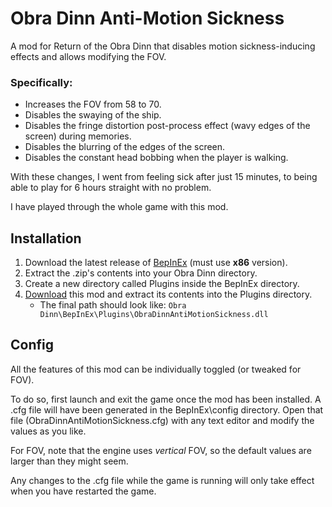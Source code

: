 # Obra Dinn Anti-Motion Sickness

A mod for Return of the Obra Dinn that disables motion sickness-inducing effects and allows modifying the FOV.

### Specifically:
- Increases the FOV from 58 to 70.
- Disables the swaying of the ship.
- Disables the fringe distortion post-process effect (wavy edges of the screen) during memories.
- Disables the blurring of the edges of the screen.
- Disables the constant head bobbing when the player is walking.

With these changes, I went from feeling sick after just 15 minutes, to being able to play for 6 hours straight with no problem.

I have played through the whole game with this mod.

## Installation
1. Download the latest release of [BepInEx](https://github.com/BepInEx/BepInEx/releases/tag/v5.4.23.2) (must use **x86** version).
2. Extract the .zip's contents into your Obra Dinn directory.
3. Create a new directory called Plugins inside the BepInEx directory.
4. [Download](https://github.com/Jobus0/ObraDinn-AntiMotionSickness/releases/latest) this mod and extract its contents into the Plugins directory.
    - The final path should look like: `Obra Dinn\BepInEx\Plugins\ObraDinnAntiMotionSickness.dll`

## Config
All the features of this mod can be individually toggled (or tweaked for FOV).

To do so, first launch and exit the game once the mod has been installed. A .cfg file will have been generated in the BepInEx\config directory. Open that file (ObraDinnAntiMotionSickness.cfg) with any text editor and modify the values as you like.

For FOV, note that the engine uses *vertical* FOV, so the default values are larger than they might seem.

Any changes to the .cfg file while the game is running will only take effect when you have restarted the game.
